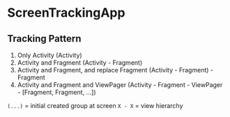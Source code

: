# ScreenTrackingApp

## Tracking Pattern

1. Only Activity
  (Activity)
2. Activity and Fragment
  (Activity - Fragment)
3. Activity and Fragment, and replace Fragment
  (Activity - Fragment) - Fragment
4. Activity and Fragment and ViewPager
  (Activity - Fragment - ViewPager - [Fragment, Fragment, ...])

`(...)` = initial created group at screen
`X - X` = view hierarchy

